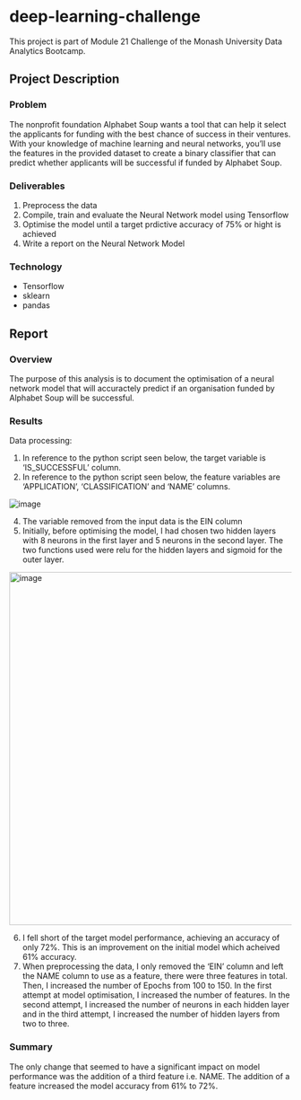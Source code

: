 # deep-learning-challenge
This project is part of Module 21 Challenge of the Monash University Data Analytics Bootcamp. 

## Project Description
### Problem
The nonprofit foundation Alphabet Soup wants a tool that can help it select the applicants for funding with the best chance of success in their ventures. With your knowledge of machine learning and neural networks, you’ll use the features in the provided dataset to create a binary classifier that can predict whether applicants will be successful if funded by Alphabet Soup.

### Deliverables
1. Preprocess the data
2. Compile, train and evaluate the Neural Network model using Tensorflow
3. Optimise the model until a target prdictive accuracy of 75% or hight is achieved
4. Write a report on the Neural Network Model

### Technology 
- Tensorflow
- sklearn
- pandas

## Report
### Overview
The purpose of this analysis is to document the optimisation of a neural network model that will accuractely predict if an organisation funded by Alphabet Soup will be successful. 

### Results
Data processing: 
1.	In reference to the python script seen below, the target variable is ‘IS_SUCCESSFUL’ column.
2.	In reference to the python script seen below, the feature variables are ‘APPLICATION’, ‘CLASSIFICATION’ and ‘NAME’ columns.
   
![image](https://github.com/teacher-analyst/deep-learning-challenge/assets/130710065/1e39a9a2-1170-4ec0-abea-efdaf3ef42bc)

4. The variable removed from the input data is the EIN column
5. Initially, before optimising the model, I had chosen two hidden layers with 8 neurons in the first layer and 5 neurons in the second layer. The two functions used were relu for the hidden layers and sigmoid for the outer layer.
   
<img width="629" alt="image" src="https://github.com/teacher-analyst/deep-learning-challenge/assets/130710065/08a54bb2-c29b-4368-baa1-cd1b7f4b20e1">

6. I fell short of the target model performance, achieving an accuracy of only 72%. This is an improvement on the initial model which acheived 61% accuracy.
7. When preprocessing the data, I only removed the ‘EIN’ column and left the NAME column to use as a feature, there were three features in total. Then, I increased the number of Epochs from 100 to 150. In the first attempt at model optimisation, I increased the number of features. In the second attempt, I increased the number of neurons in each hidden layer and in the third attempt, I increased the number of hidden layers from two to three. 
  
### Summary 
The only change that seemed to have a significant impact on model performance was the addition of a third feature i.e. NAME. The addition of a feature increased the model accuracy from 61% to 72%. 
